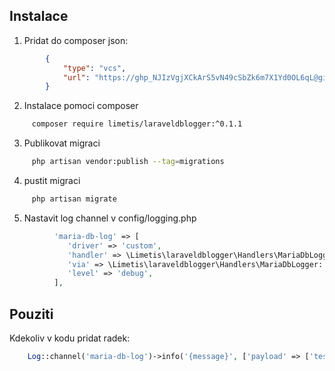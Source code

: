 ## Instalace

1. Pridat do composer json:

```json
        {
            "type": "vcs",
            "url": "https://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@github.com/Limetis/laravel-db-log.git"
        }
```

2. Instalace pomoci composer
```bash
     composer require limetis/laraveldblogger:^0.1.1 
```

3. Publikovat migraci

```bash
     php artisan vendor:publish --tag=migrations
```

4. pustit migraci
```bash
     php artisan migrate
```

5. Nastavit log channel v config/logging.php
```php
          'maria-db-log' => [
             'driver' => 'custom',
             'handler' => \Limetis\laraveldblogger\Handlers\MariaDbLoggingHandler::class,
             'via' => \Limetis\laraveldblogger\Handlers\MariaDbLogger::class,
             'level' => 'debug',
          ],
```

## Pouziti

Kdekoliv v kodu pridat radek: 

```php
    Log::channel('maria-db-log')->info('{message}', ['payload' => ['test' => 'test'], 'requestId' => 'UUID']);
```

